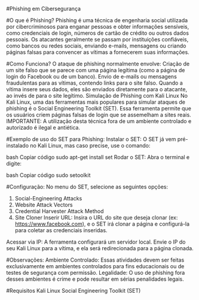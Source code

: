 #Phishing em Cibersegurança

#O que é Phishing?
Phishing é uma técnica de engenharia social utilizada por cibercriminosos para enganar pessoas e obter informações sensíveis, como credenciais de login, números de cartão de crédito ou outros dados pessoais. Os atacantes geralmente se passam por instituições confiáveis, como bancos ou redes sociais, enviando e-mails, mensagens ou criando páginas falsas para convencer as vítimas a fornecerem suas informações.

#Como Funciona?
O ataque de phishing normalmente envolve:
Criação de um site falso que se parece com uma página legítima (como a página de login do Facebook ou de um banco).
Envio de e-mails ou mensagens fraudulentas para as vítimas, contendo links para o site falso.
Quando a vítima insere seus dados, eles são enviados diretamente para o atacante, ao invés de para o site legítimo.
Simulação de Phishing com Kali Linux
No Kali Linux, uma das ferramentas mais populares para simular ataques de phishing é o Social Engineering Toolkit (SET). Essa ferramenta permite que os usuários criem páginas falsas de login que se assemelham a sites reais. IMPORTANTE: A utilização desta técnica fora de um ambiente controlado e autorizado é ilegal e antiética.

#Exemplo de uso do SET para Phishing:
Instalar o SET: O SET já vem pré-instalado no Kali Linux, mas caso precise, use o comando:

bash
Copiar código
sudo apt-get install set
Rodar o SET: Abra o terminal e digite:

bash
Copiar código
sudo setoolkit

#Configuração: No menu do SET, selecione as seguintes opções:
1) Social-Engineering Attacks
2) Website Attack Vectors
3) Credential Harvester Attack Method
2) Site Cloner
Inserir URL: Insira o URL do site que deseja clonar (ex: https://www.facebook.com), e o SET irá clonar a página e configurá-la para coletar as credenciais inseridas.

Acessar via IP: A ferramenta configurará um servidor local. Envie o IP do seu Kali Linux para a vítima, e ela será redirecionada para a página clonada.

#Observações:
Ambiente Controlado: Essas atividades devem ser feitas exclusivamente em ambientes controlados para fins educacionais ou de testes de segurança com permissão.
Legalidade: O uso de phishing fora desses ambientes é crime e pode resultar em sérias penalidades legais.

#Requisitos
Kali Linux
Social Engineering Toolkit (SET)


